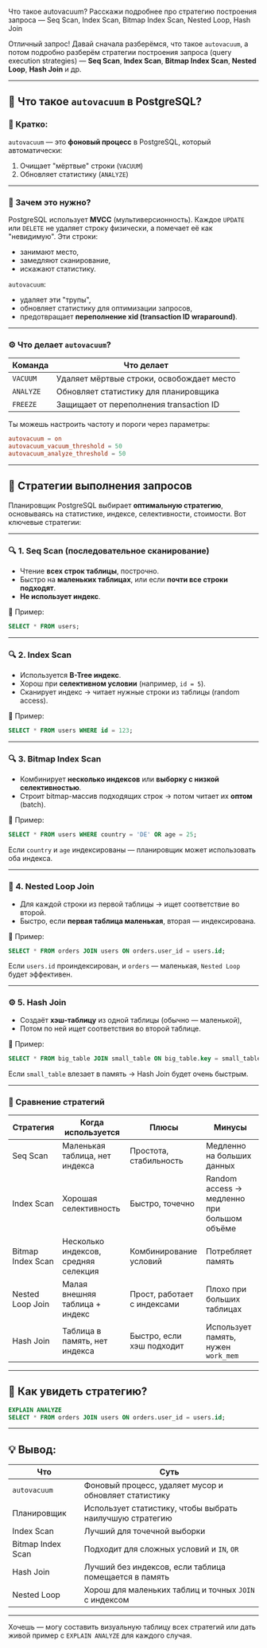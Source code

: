 Что такое autovacuum?
Расскажи подробнее про стратегию построения запроса — Seq Scan, Index Scan, Bitmap Index Scan, Nested Loop, Hash Join 

Отличный запрос! Давай сначала разберёмся, что такое `autovacuum`, а потом подробно разберём стратегии построения запроса (query execution strategies) — **Seq Scan**, **Index Scan**, **Bitmap Index Scan**, **Nested Loop**, **Hash Join** и др.

---

## 🔄 Что такое `autovacuum` в PostgreSQL?

### 📌 Кратко:

`autovacuum` — это **фоновый процесс** в PostgreSQL, который автоматически:

1. Очищает "мёртвые" строки (`VACUUM`)
2. Обновляет статистику (`ANALYZE`)

---

### 🧠 Зачем это нужно?

PostgreSQL использует **MVCC** (мультиверсионность). Каждое `UPDATE` или `DELETE` не удаляет строку физически, а помечает её как "невидимую". Эти строки:

* занимают место,
* замедляют сканирование,
* искажают статистику.

`autovacuum`:

* удаляет эти "трупы",
* обновляет статистику для оптимизации запросов,
* предотвращает **переполнение xid (transaction ID wraparound)**.

---

### ⚙️ Что делает `autovacuum`?

| Команда   | Что делает                                |
| --------- | ----------------------------------------- |
| `VACUUM`  | Удаляет мёртвые строки, освобождает место |
| `ANALYZE` | Обновляет статистику для планировщика     |
| `FREEZE`  | Защищает от переполнения transaction ID   |

Ты можешь настроить частоту и пороги через параметры:

```conf
autovacuum = on
autovacuum_vacuum_threshold = 50
autovacuum_analyze_threshold = 50
```

---

## 🔧 Стратегии выполнения запросов

Планировщик PostgreSQL выбирает **оптимальную стратегию**, основываясь на статистике, индексе, селективности, стоимости. Вот ключевые стратегии:

---

### 🔍 1. **Seq Scan** (последовательное сканирование)

* Чтение **всех строк таблицы**, построчно.
* Быстро на **маленьких таблицах**, или если **почти все строки подходят**.
* **Не использует индекс**.

📌 Пример:

```sql
SELECT * FROM users;
```

---

### 🔍 2. **Index Scan**

* Используется **B-Tree индекс**.
* Хорош при **селективном условии** (например, `id = 5`).
* Сканирует индекс → читает нужные строки из таблицы (random access).

📌 Пример:

```sql
SELECT * FROM users WHERE id = 123;
```

---

### 🔍 3. **Bitmap Index Scan**

* Комбинирует **несколько индексов** или **выборку с низкой селективностью**.
* Строит bitmap-массив подходящих строк → потом читает их **оптом** (batch).

📌 Пример:

```sql
SELECT * FROM users WHERE country = 'DE' OR age = 25;
```

Если `country` и `age` индексированы — планировщик может использовать оба индекса.

---

### 🔁 4. **Nested Loop Join**

* Для каждой строки из первой таблицы → ищет соответствие во второй.
* Быстро, если **первая таблица маленькая**, вторая — индексирована.

📌 Пример:

```sql
SELECT * FROM orders JOIN users ON orders.user_id = users.id;
```

Если `users.id` проиндексирован, и `orders` — маленькая, `Nested Loop` будет эффективен.

---

### ⚙️ 5. **Hash Join**

* Создаёт **хэш-таблицу** из одной таблицы (обычно — маленькой),
* Потом по ней ищет соответствия во второй таблице.

📌 Пример:

```sql
SELECT * FROM big_table JOIN small_table ON big_table.key = small_table.key;
```

Если `small_table` влезает в память → Hash Join будет очень быстрым.

---

### 🔁 Сравнение стратегий

| Стратегия         | Когда используется                   | Плюсы                       | Минусы                                      |
| ----------------- | ------------------------------------ | --------------------------- | ------------------------------------------- |
| Seq Scan          | Маленькая таблица, нет индекса       | Простота, стабильность      | Медленно на больших данных                  |
| Index Scan        | Хорошая селективность                | Быстро, точечно             | Random access → медленно при большом объёме |
| Bitmap Index Scan | Несколько индексов, средняя селекция | Комбинирование условий      | Потребляет память                           |
| Nested Loop Join  | Малая внешняя таблица + индекс       | Прост, работает с индексами | Плохо при больших таблицах                  |
| Hash Join         | Таблица в память, нет индекса        | Быстро, если хэш подходит   | Использует память, нужен `work_mem`         |

---

## 🧪 Как увидеть стратегию?

```sql
EXPLAIN ANALYZE
SELECT * FROM orders JOIN users ON orders.user_id = users.id;
```

---

## 💡 Вывод:

| Что               | Суть                                                     |
| ----------------- | -------------------------------------------------------- |
| `autovacuum`      | Фоновый процесс, удаляет мусор и обновляет статистику    |
| Планировщик       | Использует статистику, чтобы выбрать наилучшую стратегию |
| Index Scan        | Лучший для точечной выборки                              |
| Bitmap Index Scan | Подходит для сложных условий и `IN`, `OR`                |
| Hash Join         | Лучший без индексов, если таблица помещается в память    |
| Nested Loop       | Хорош для маленьких таблиц и точных `JOIN` с индексом    |

---

Хочешь — могу составить визуальную таблицу всех стратегий или дать живой пример с `EXPLAIN ANALYZE` для каждого случая.

